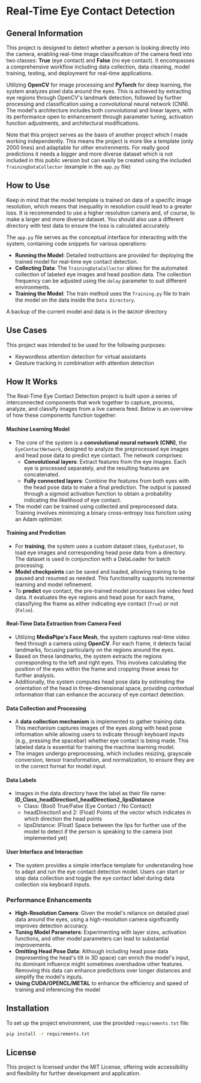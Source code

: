 # Real-Time Eye Contact Detection

## General Information

This project is designed to detect whether a person is looking directly into the camera, enabling real-time image classification of the camera feed into two classes: **True** (eye contact) and **False** (no eye contact). It encompasses a comprehensive workflow including data collection, data cleaning, model training, testing, and deployment for real-time applications.

Utilizing **OpenCV** for image processing and **PyTorch** for deep learning, the system analyzes pixel data around the eyes. This is achieved by extracting eye regions through OpenCV's landmark detection, followed by further processing and classification using a convolutional neural network (CNN). The model's architecture includes both convolutional and linear layers, with its performance open to enhancement through parameter tuning, activation function adjustments, and architectural modifications.

Note that this project serves as the basis of another project which I made working independently. This means the project is more like a template (only 2000 lines) and adaptable for other envirenments. For really good predictions it needs a bigger and more diverse dataset which is not included in this public version but can easily be created using the included `TrainingDataCollector` (example in the `app.py` file)

## How to Use

Keep in mind that the model template is trained on data of a specific image resolution, which means that inequality in resolution could lead to a greater loss. It is recommended to use a higher resolution camera and, of course, to make a larger and more diverse dataset. You should also use a different directory with test data to ensure the loss is calculated accurately.

The `app.py` file serves as the conceptual interface for interacting with the system, containing code snippets for various operations:

- **Running the Model**: Detailed instructions are provided for deploying the trained model for real-time eye contact detection.
- **Collecting Data**: The `TrainingDataCollector` allows for the automated collection of labeled eye images and head position data. The collection frequency can be adjusted using the `delay` parameter to suit different environments.
- **Training the Model**: The train method uses the `Training.py` file to train the model on the data inside the `Data Directory`.

A backup of the current model and data is in the `BACKUP` directory

## Use Cases

This project was intended to be used for the following purposes:
- Keywordless attention detection for virtual assistants
- Gesture tracking in combination with attention detection

## How It Works

The Real-Time Eye Contact Detection project is built upon a series of interconnected components that work together to capture, process, analyze, and classify images from a live camera feed. Below is an overview of how these components function together:

#### Machine Learning Model

- The core of the system is a **convolutional neural network (CNN)**, the `EyeContactNetwork`, designed to analyze the preprocessed eye images and head pose data to predict eye contact. The network comprises:
  - **Convolutional layers**: Extract features from the eye images. Each eye is processed separately, and the resulting features are concatenated.
  - **Fully connected layers**: Combine the features from both eyes with the head pose data to make a final prediction. The output is passed through a sigmoid activation function to obtain a probability indicating the likelihood of eye contact.
- The model can be trained using collected and preprocessed data. Training involves minimizing a binary cross-entropy loss function using an Adam optimizer.

#### Training and Prediction

- For **training**, the system uses a custom dataset class, `EyeDataset`, to load eye images and corresponding head pose data from a directory. The dataset is used in conjunction with a DataLoader for batch processing.
- **Model checkpoints** can be saved and loaded, allowing training to be paused and resumed as needed. This functionality supports incremental learning and model refinement.
- To **predict** eye contact, the pre-trained model processes live video feed data. It evaluates the eye regions and head pose for each frame, classifying the frame as either indicating eye contact (`True`) or not (`False`).

#### Real-Time Data Extraction from Camera Feed

- Utilizing **MediaPipe's Face Mesh**, the system captures real-time video feed through a camera using **OpenCV**. For each frame, it detects facial landmarks, focusing particularly on the regions around the eyes.
- Based on these landmarks, the system extracts the regions corresponding to the left and right eyes. This involves calculating the position of the eyes within the frame and cropping these areas for further analysis.
- Additionally, the system computes head pose data by estimating the orientation of the head in three-dimensional space, providing contextual information that can enhance the accuracy of eye contact detection.

#### Data Collection and Processing

- A **data collection mechanism** is implemented to gather training data. This mechanism captures images of the eyes along with head pose information while allowing users to indicate through keyboard inputs (e.g., pressing the spacebar) whether eye contact is being made. This labeled data is essential for training the machine learning model.
- The images undergo preprocessing, which includes resizing, grayscale conversion, tensor transformation, and normalization, to ensure they are in the correct format for model input.

#### Data Labels

- Images in the data directory have the label as their file name: **ID_Class_headDirection1_headDirection2_lipsDistance**
  - Class: (Bool) True/False (Eye Contact / No Contact)
  - headDirection1 and 2: (Float) Points of the vector which indicates in which direction the head points
  - lipsDistance: (Float) Space between the lips for further use of the model to detect if the person is speaking to the camera (not implemented yet)

#### User Interface and Interaction

- The system provides a simple interface template for understanding how to adapt and run the eye contact detection model. Users can start or stop data collection and toggle the eye contact label during data collection via keyboard inputs.

### Performance Enhancements

- **High-Resolution Camera**: Given the model's reliance on detailed pixel data around the eyes, using a high-resolution camera significantly improves detection accuracy.
- **Tuning Model Parameters**: Experimenting with layer sizes, activation functions, and other model parameters can lead to substantial improvements.
- **Omitting Head Pose Data**: Although including head pose data (representing the head's tilt in 3D space) can enrich the model's input, its dominant influence might sometimes overshadow other features. Removing this data can enhance predictions over longer distances and simplify the model's inputs.
- **Using CUDA/OPENCL/METAL** to enhance the efficiency and speed of training and inferencing the model

## Installation

To set up the project environment, use the provided `requirements.txt` file:

```bash
pip install -r requirements.txt
```

## License

This project is licensed under the MIT License, offering wide accessibility and flexibility for further development and application.

